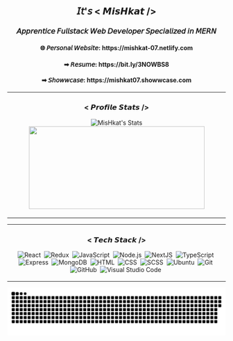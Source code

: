 <h2 align="center">𝘐𝘵'𝘴 <  𝙈𝙞𝙨𝙃𝙠𝙖𝙩  /></h2>
<h3 align="center">𝘈𝘱𝘱𝘳𝘦𝘯𝘵𝘪𝘤𝘦 𝘍𝘶𝘭𝘭𝘴𝘵𝘢𝘤𝘬 𝘞𝘦𝘣 𝘋𝘦𝘷𝘦𝘭𝘰𝘱𝘦𝘳 𝘚𝘱𝘦𝘤𝘪𝘢𝘭𝘪𝘻𝘦𝘥 𝘪𝘯 𝘔𝘌𝘙𝘕</h3>

<div align="center">
<h4>🌐 𝘗𝘦𝘳𝘴𝘰𝘯𝘢𝘭 𝘞𝘦𝘣𝘴𝘪𝘵𝘦: https://mishkat-07.netlify.com </h4>
<h4>➡ 𝘙𝘦𝘴𝘶𝘮𝘦: https://bit.ly/3NOWBS8 </h4>
<h4>➡ 𝘚𝘩𝘰𝘸𝘸𝘤𝘢𝘴𝘦: https://mishkat07.showwcase.com </h4>
</div>

<div align="center">
            
  <table>
  <tr>
    <td>
<div align="center">
<h3 align="center"><  𝙋𝙧𝙤𝙛𝙞𝙡𝙚 𝙎𝙩𝙖𝙩𝙨  /></h3>
        
<img height="190" width="405" src="https://github-readme-stats.vercel.app/api?username=MisHkat07&hide_border=true&show_icons=true&include_all_commits=true&theme=transparent" alt="MisHkat's Stats" /><img height="190" width="405" src="https://github-readme-stats.vercel.app/api/top-langs/?username=MisHkat07&hide_border=true&layout=compact&show_icons=true&theme=transparent&langs_count=10"/>
      
</div>
</td>
  </tr>
</table>
      
  <table>
  <tr>
    <td>
      <h3 align="center"><  𝙏𝙚𝙘𝙝 𝙎𝙩𝙖𝙘𝙠  /></h3>
<div align="center">

![React](https://img.shields.io/badge/-React-05122A?style=flat&logo=react)&nbsp;
![Redux](https://img.shields.io/badge/-Redux-05122A?style=flat&logo=redux)&nbsp;
![JavaScript](https://img.shields.io/badge/-JavaScript-05122A?style=flat&logo=javascript)&nbsp;
![Node.js](https://img.shields.io/badge/-Node.js-05122A?style=flat&logo=node.js)&nbsp;
![NextJS](https://img.shields.io/badge/-NextJS-05122A?style=flat&logo=next.js)&nbsp;
![TypeScript](https://img.shields.io/badge/-TypeScript-05122A?style=flat&logo=typescript)&nbsp;
![Express](https://img.shields.io/badge/-Express-05122A?style=flat&logo=expressjs)&nbsp;
![MongoDB](https://img.shields.io/badge/-MongoDB-05122A?style=flat&logo=mongodb)&nbsp;
![HTML](https://img.shields.io/badge/-HTML-05122A?style=flat&logo=HTML5)&nbsp;
![CSS](https://img.shields.io/badge/-CSS-05122A?style=flat&logo=CSS3&logoColor=1572B6)&nbsp;
![SCSS](https://img.shields.io/badge/-SCSS-05122A?style=flat&logo=SASS&logoColor=1572B6)&nbsp;
![Ubuntu](https://img.shields.io/badge/-Ubuntu-05122A?style=flat&logo=ubuntu&logoColor=1572B6)&nbsp;
![Git](https://img.shields.io/badge/-Git-05122A?style=flat&logo=git)&nbsp;
![GitHub](https://img.shields.io/badge/-GitHub-05122A?style=flat&logo=github)&nbsp;
![Visual Studio Code](https://img.shields.io/badge/-Visual%20Studio%20Code-05122A?style=flat&logo=visual-studio-code&logoColor=007ACC)&nbsp;
  
</div>
    </td>
  </tr>
</table>
  
</div>


   <p align="center">
   <a href="https://github.com/mikyll/mikyll"><img alt="Snake animation" src="https://github.com/mikyll/mikyll/blob/output/github-contribution-grid-snake.svg"/></a>
  </p>
  
